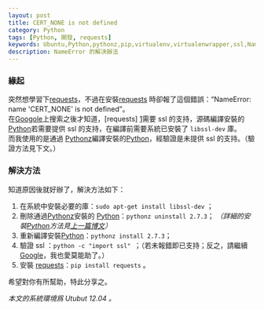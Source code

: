 ```yaml
---
layout: post
title: CERT_NONE is not defined
category: Python
tags: [Python, 開發, requests]
keywords: Ubuntu,Python,pythonz,pip,virtualenv,virtualenwrapper,ssl,NameError,CERT_NONE,requests
description: NameError 的解決辦法
---
```


### 緣起
突然想學習下[requests][1]，不過在安裝[requests][1] 時卻報了這個錯誤：“NameError: name 'CERT_NONE' is not defined”。  
在[Googole][2]上搜索之後才知道，[requests] [1]需要 ssl 的支持，源碼編譯安裝的 [Python][3]若需要提供 ssl 的支持，在編譯前需要系統已安裝了 `libssl-dev` 庫。  
而我使用的是通過 [Pythonz][4]編譯安裝的[Python][3]，經驗證是未提供 ssl 的支持。（驗證方法見下文。）

### 解決方法
知道原因後就好辦了，解決方法如下：  
1. 在系統中安裝必要的庫：`sudo apt-get install libssl-dev` ；  
2. 刪除通過[Pythonz][4]安裝的 [Python][3]：`pythonz uninstall 2.7.3`；  *（詳細的安裝[Python][3]方法見[上一篇博文][5]）*  
3. 重新編譯安裝[Python][3]：`pythonz install 2.7.3`；  
4. 驗證 ssl ：`python -c "import ssl" `；（若未報錯即已支持；反之，請繼續[Google][2]，我也愛莫能助了。）  
5. 安裝 [requests][1]：`pip install requests` 。

希望對你有所幫助，特此分享之。

 *本文的系統環境爲 Utubut 12.04 。*   

[1]:https://github.com/kennethreitz/requests
[2]:www.google.com.hk/
[3]:http://www.python.org/ 
[4]:https://github.com/saghul/pythonz
[5]:http://xyly624.github.com/2013/03/05/support-multiple-versions-of-Python-environment/
